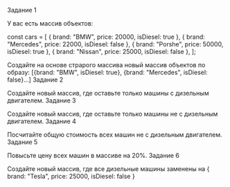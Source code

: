 Задание 1

У вас есть массив объектов:

const cars = [
    { brand: "BMW", price: 20000, isDiesel: true },
    { brand: "Mercedes", price: 22000, isDiesel: false },
    { brand: "Porshe", price: 50000, isDiesel: true },
    { brand: "Nissan", price: 25000, isDiesel: false },
];

Создайте на основе страрого массива новый массив объектов по образу: [{brand: "BMW", isDiesel: true}, {brand: "Mercedes", isDiesel: false}...]
Задание 2

Создайте новый массив, где оставьте только машины с дизельным двигателем.
Задание 3

Создайте новый массив, где оставьте только машины не с дизельным двигателем.
Задание 4

Посчитайте общую стоимость всех машин не с дизельным двигателем.
Задание 5

Повысьте цену всех машин в массиве на 20%.
Задание 6

Создайте новый массив, где все дизельные машины заменены на { brand: "Tesla", price: 25000, isDiesel: false }